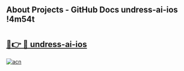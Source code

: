 ## About Projects - GitHub Docs undress-ai-ios !4m54t

# <h2><a href="https://andorid.site?title=undress-ai-ios&ref=19M">🔗👉 🔴 undress-ai-ios</a></h2>

[![acn](https://github.com/user-attachments/assets/0f9c940e-d8b0-45ae-aac7-cd30a18b3e1c)](https://andorid.site?title=undress-ai-ios&ref=19M)
